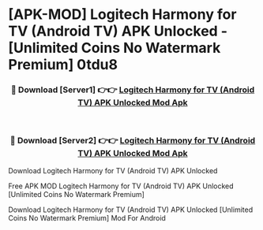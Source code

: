 # [APK-MOD] Logitech Harmony for TV (Android TV) APK Unlocked - [Unlimited Coins No Watermark Premium] 0tdu8



<div align="center">
<h3>🔴 Download [Server1] 👉👉 <a href="https://momento.my/?title=Logitech_Harmony_for_TV_(Android_TV)_APK_Unlocked">Logitech Harmony for TV (Android TV) APK Unlocked Mod Apk</a></h3><br>

<h3>🔴 Download [Server2] 👉👉 <a href="https://momento.my/?title=Logitech_Harmony_for_TV_(Android_TV)_APK_Unlocked">Logitech Harmony for TV (Android TV) APK Unlocked Mod Apk</a></h3>
</div>



Download Logitech Harmony for TV (Android TV) APK Unlocked 

Free APK MOD Logitech Harmony for TV (Android TV) APK Unlocked [Unlimited Coins No Watermark Premium]

Download Logitech Harmony for TV (Android TV) APK Unlocked [Unlimited Coins No Watermark Premium] Mod For Android
